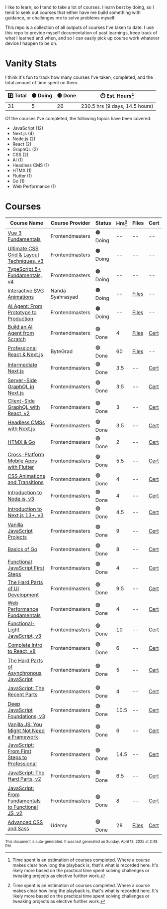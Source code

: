I like to learn, so I tend to take a lot of courses. I learn best by doing, so I tend to seek out courses that either have me build something with guidance, or challenges me to solve problems myself.

This repo is a collection of all outputs of courses I've taken to date. I use this repo to provide myself documentation of past learnings, keep track of what I learned and when, and so I can easily pick up course work whatever device I happen to be on.

# Vanity Stats

I think it's fun to track how many courses I've taken, completed, and the total amount of time spent on them.

| #️⃣ Total           | 🟠 Doing          | 🟢 Done           | ⏱️ Est. Hours[^1]     |
| --------------- | -------------------- | ------------------- | --------------- |
| 31 | 5 | 26 | 230.5 hrs (9 days, 14.5 hours) |

Of the courses I've completed, the following topics have been covered:

* JavaScript (12)
* Next.js (4)
* Node.js (2)
* React (2)
* GraphQL (2)
* CSS (2)
* AI (1)
* Headless CMS (1)
* HTMX (1)
* Flutter (1)
* Go (1)
* Web Performance (1)

# Courses

| Course Name | Course Provider | Status | Hrs[^1] | Files | Cert |
| ----------- | --------------- | ------ | --------------- | ------ | ----------- |
| [Vue 3 Fundamentals](https://frontendmasters.com/courses/vue-fundamentals/) | Frontendmasters | 🟠 Doing | -- |  -- |  -- |
| [Ultimate CSS Grid &amp; Layout Techniques, v3](https://frontendmasters.com/courses/css-grid/) | Frontendmasters | 🟠 Doing | -- |  -- |  -- |
| [TypeScript 5+ Fundamentals, v4](https://frontendmasters.com/courses/typescript-v4/) | Frontendmasters | 🟠 Doing | -- |  -- |  -- |
| [Interactive SVG Animations](https://www.svg-animations.how/) | Nanda Syahrasyad | 🟠 Doing | -- | [Files](/nan.fyi/svg/)  |  -- |
| [AI Agent: From Prototype to Production](https://frontendmasters.com/courses/production-ai) | Frontendmasters | 🟠 Doing | -- | [Files](/frontendmasters/production-ai/)  |  -- |
| [Build an AI Agent from Scratch](https://frontendmasters.com/courses/ai-agents) | Frontendmasters | 🟢 Done | 4 | [Files](/frontendmasters/ai-agents/)  | [Cert](https://static.frontendmasters.com/ud/c/f946fe8582/OPiNXQwKXT/ai-agents.pdf)  |
| [Professional React &amp; Next.js](https://bytegrad.com/courses/professional-react-nextjs) | ByteGrad | 🟢 Done | 60 | [Files](/bytegrad/professional-react-and-nextjs/)  |  -- |
| [Intermediate Next.js](https://frontendmasters.com/courses/intermediate-next-js/) | Frontendmasters | 🟢 Done | 3.5 |  -- | [Cert](https://static.frontendmasters.com/ud/c/f946fe8582/CyZKLbetbW/intermediate-next-js.pdf)  |
| [Server-Side GraphQL in Next.js](https://frontendmasters.com/courses/server-graphql-nextjs/) | Frontendmasters | 🟢 Done | 3.5 |  -- | [Cert](https://static.frontendmasters.com/ud/c/f946fe8582/ShAxUxzfyH/server-graphql-nextjs.pdf)  |
| [Client-Side GraphQL with React, v2](https://frontendmasters.com/courses/client-graphql-react-v2/) | Frontendmasters | 🟢 Done | 3 |  -- | [Cert](https://static.frontendmasters.com/ud/c/f946fe8582/FcgEJhEpNX/client-graphql-react-v2.pdf)  |
| [Headless CMSs with Next.js](https://frontendmasters.com/courses/headless-cms-nextjs/) | Frontendmasters | 🟢 Done | 3.5 |  -- | [Cert](https://static.frontendmasters.com/ud/c/f946fe8582/aAfDZytrXV/headless-cms-nextjs.pdf)  |
| [HTMX &amp; Go](https://frontendmasters.com/courses/htmx/) | Frontendmasters | 🟢 Done | 2 |  -- | [Cert](https://static.frontendmasters.com/ud/c/f946fe8582/TuDybwMUWj/htmx.pdf)  |
| [Cross-Platform Mobile Apps with Flutter](https://frontendmasters.com/courses/flutter/) | Frontendmasters | 🟢 Done | 5.5 |  -- | [Cert](https://static.frontendmasters.com/ud/c/f946fe8582/boSKcKQkpY/flutter.pdf)  |
| [CSS Animations and Transitions](https://frontendmasters.com/courses/css-animations/) | Frontendmasters | 🟢 Done | 4 |  -- | [Cert](https://static.frontendmasters.com/ud/c/f946fe8582/bVnJQHVenp/css-animations.pdf)  |
| [Introduction to Node.js, v3](https://frontendmasters.com/courses/node-js-v3/) | Frontendmasters | 🟢 Done | 4 |  -- | [Cert](https://static.frontendmasters.com/ud/c/f946fe8582/ehyaBEyiou/node-js-v3.pdf)  |
| [Introduction to Next.js 13+, v3](https://frontendmasters.com/courses/next-js-v3/) | Frontendmasters | 🟢 Done | 4.5 |  -- | [Cert](https://static.frontendmasters.com/ud/c/f946fe8582/IUcTZCIWvj/next-js-v3.pdf)  |
| [Vanilla JavaScript Projects](https://frontendmasters.com/courses/javascript-projects/) | Frontendmasters | 🟢 Done | 9 |  -- | [Cert](https://static.frontendmasters.com/ud/c/f946fe8582/kAOVCxrlvT/javascript-projects.pdf)  |
| [Basics of Go](https://frontendmasters.com/courses/go-basics/) | Frontendmasters | 🟢 Done | 8 |  -- | [Cert](https://static.frontendmasters.com/ud/c/f946fe8582/EBGnaPNfBj/go-basics.pdf)  |
| [Functional JavaScript First Steps](https://frontendmasters.com/courses/functional-first-steps/) | Frontendmasters | 🟢 Done | 4 |  -- | [Cert](https://static.frontendmasters.com/ud/c/f946fe8582/jIKTAxiZEg/functional-first-steps.pdf)  |
| [The Hard Parts of UI Development](https://frontendmasters.com/courses/hard-parts-ui-dev/) | Frontendmasters | 🟢 Done | 9.5 |  -- | [Cert](https://static.frontendmasters.com/ud/c/f946fe8582/DpFXiJTXXf/hard-parts-ui-dev.pdf)  |
| [Web Performance Fundamentals](https://frontendmasters.com/courses/web-perf/) | Frontendmasters | 🟢 Done | 4 |  -- | [Cert](https://static.frontendmasters.com/ud/c/f946fe8582/DDyjtRnlHY/web-perf.pdf)  |
| [Functional-Light JavaScript, v3](https://frontendmasters.com/courses/functional-javascript-v3/) | Frontendmasters | 🟢 Done | 10 |  -- | [Cert](https://static.frontendmasters.com/ud/c/f946fe8582/rQmLjQuRvc/functional-javascript-v3.pdf)  |
| [Complete Intro to React, v8](https://frontendmasters.com/courses/complete-react-v8/) | Frontendmasters | 🟢 Done | 6 |  -- | [Cert](https://static.frontendmasters.com/ud/c/f946fe8582/BoYXCMJijv/complete-react-v8.pdf)  |
| [The Hard Parts of Asynchronous JavaScript](https://frontendmasters.com/courses/javascript-new-hard-parts/) | Frontendmasters | 🟢 Done | 5 |  -- | [Cert](https://static.frontendmasters.com/ud/c/f946fe8582/mKwIKFRvDi/javascript-new-hard-parts.pdf)  |
| [JavaScript: The Recent Parts]() | Frontendmasters | 🟢 Done | 4 |  -- | [Cert](https://static.frontendmasters.com/ud/c/f946fe8582/IgKwlZvgwG/js-recent-parts.pdf)  |
| [Deep JavaScript Foundations, v3](https://frontendmasters.com/courses/deep-javascript-v3/) | Frontendmasters | 🟢 Done | 10.5 |  -- | [Cert](https://static.frontendmasters.com/ud/c/f946fe8582/OnFYbrRoyf/deep-javascript-v3.pdf)  |
| [Vanilla JS: You Might Not Need a Framework](https://frontendmasters.com/courses/vanilla-js-apps/) | Frontendmasters | 🟢 Done | 6 |  -- | [Cert](https://static.frontendmasters.com/ud/c/f946fe8582/wQwRoiyplO/vanilla-js-apps.pdf)  |
| [JavaScript: From First Steps to Professional](https://frontendmasters.com/courses/javascript-first-steps/) | Frontendmasters | 🟢 Done | 14.5 |  -- | [Cert](https://static.frontendmasters.com/ud/c/f946fe8582/FFUQWovrnh/javascript-first-steps.pdf)  |
| [JavaScript: The Hard Parts, v2](https://frontendmasters.com/courses/javascript-hard-parts-v2/) | Frontendmasters | 🟢 Done | 6.5 |  -- | [Cert](https://static.frontendmasters.com/ud/c/f946fe8582/fjjCYVxYTO/javascript-hard-parts-v2.pdf)  |
| [JavaScript: From Fundamentals to Functional JS, v2](https://frontendmasters.com/courses/archive/js-fundamentals-functional-v2/) | Frontendmasters | 🟢 Done | 8 |  -- | [Cert](https://static.frontendmasters.com/ud/c/f946fe8582/auBFpnJXxg/js-fundamentals-functional-v2.pdf)  |
| [Advanced CSS and Sass](https://www.udemy.com/course/advanced-css-and-sass/) | Udemy | 🟢 Done | 28 | [Files](/udemy/advanced-css/)  | [Cert](https://www.udemy.com/certificate/UC-e635f622-71ae-489a-a1d8-9d8040b1efa5/)  |

<sub>This document is auto-generated. It was last generated on Sunday, April 13, 2025 at 2:48 PM.</sub>

[^1]: Time spent is an estimation of courses completed. Where a course makes clear how long the playback is, that's what is recorded here. It's likely more based on the practical time spent solving challenges or tweaking projects as elective further work.
